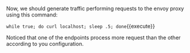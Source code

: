 Now, we should generate traffic performing requests to the envoy proxy using this command:

`while true; do curl localhost; sleep .5; done`{{execute}}

Noticed that one of the endpoints process more request than the other according to you configuration. 
